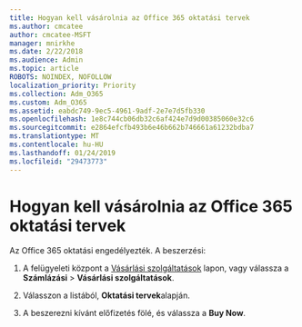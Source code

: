 ```yaml
---
title: Hogyan kell vásárolnia az Office 365 oktatási tervek
ms.author: cmcatee
author: cmcatee-MSFT
manager: mnirkhe
ms.date: 2/22/2018
ms.audience: Admin
ms.topic: article
ROBOTS: NOINDEX, NOFOLLOW
localization_priority: Priority
ms.collection: Adm_O365
ms.custom: Adm_O365
ms.assetid: eabdc749-9ec5-4961-9adf-2e7e7d5fb330
ms.openlocfilehash: 1e8c744cb06db32c6af424e7d9d00385060e32c6
ms.sourcegitcommit: e2864efcfb493b6e46b662b746661a61232bdba7
ms.translationtype: MT
ms.contentlocale: hu-HU
ms.lasthandoff: 01/24/2019
ms.locfileid: "29473773"
---
```

# <a name="how-to-purchase-office-365-education-plans"></a>Hogyan kell vásárolnia az Office 365 oktatási tervek

Az Office 365 oktatási engedélyezték. A beszerzési:
  
1. A felügyeleti központ a [Vásárlási szolgáltatások](https://go.microsoft.com/fwlink/p/?linkid=868433) lapon, vagy válassza a **Számlázási** \> **Vásárlási szolgáltatások**.
    
2. Válasszon a listából, **Oktatási tervek**alapján.
    
3. A beszerezni kívánt előfizetés fölé, és válassza a **Buy Now**.
    

